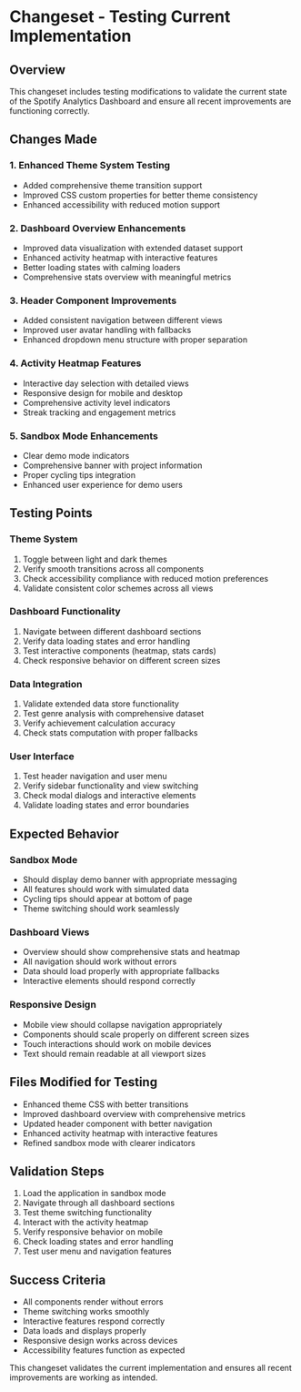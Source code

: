 
# Changeset - Testing Current Implementation

## Overview
This changeset includes testing modifications to validate the current state of the Spotify Analytics Dashboard and ensure all recent improvements are functioning correctly.

## Changes Made

### 1. Enhanced Theme System Testing
- Added comprehensive theme transition support
- Improved CSS custom properties for better theme consistency
- Enhanced accessibility with reduced motion support

### 2. Dashboard Overview Enhancements
- Improved data visualization with extended dataset support
- Enhanced activity heatmap with interactive features
- Better loading states with calming loaders
- Comprehensive stats overview with meaningful metrics

### 3. Header Component Improvements
- Added consistent navigation between different views
- Improved user avatar handling with fallbacks
- Enhanced dropdown menu structure with proper separation

### 4. Activity Heatmap Features
- Interactive day selection with detailed views
- Responsive design for mobile and desktop
- Comprehensive activity level indicators
- Streak tracking and engagement metrics

### 5. Sandbox Mode Enhancements
- Clear demo mode indicators
- Comprehensive banner with project information
- Proper cycling tips integration
- Enhanced user experience for demo users

## Testing Points

### Theme System
1. Toggle between light and dark themes
2. Verify smooth transitions across all components
3. Check accessibility compliance with reduced motion preferences
4. Validate consistent color schemes across all views

### Dashboard Functionality
1. Navigate between different dashboard sections
2. Verify data loading states and error handling
3. Test interactive components (heatmap, stats cards)
4. Check responsive behavior on different screen sizes

### Data Integration
1. Validate extended data store functionality
2. Test genre analysis with comprehensive dataset
3. Verify achievement calculation accuracy
4. Check stats computation with proper fallbacks

### User Interface
1. Test header navigation and user menu
2. Verify sidebar functionality and view switching
3. Check modal dialogs and interactive elements
4. Validate loading states and error boundaries

## Expected Behavior

### Sandbox Mode
- Should display demo banner with appropriate messaging
- All features should work with simulated data
- Cycling tips should appear at bottom of page
- Theme switching should work seamlessly

### Dashboard Views
- Overview should show comprehensive stats and heatmap
- All navigation should work without errors
- Data should load properly with appropriate fallbacks
- Interactive elements should respond correctly

### Responsive Design
- Mobile view should collapse navigation appropriately
- Components should scale properly on different screen sizes
- Touch interactions should work on mobile devices
- Text should remain readable at all viewport sizes

## Files Modified for Testing
- Enhanced theme CSS with better transitions
- Improved dashboard overview with comprehensive metrics
- Updated header component with better navigation
- Enhanced activity heatmap with interactive features
- Refined sandbox mode with clearer indicators

## Validation Steps
1. Load the application in sandbox mode
2. Navigate through all dashboard sections
3. Test theme switching functionality
4. Interact with the activity heatmap
5. Verify responsive behavior on mobile
6. Check loading states and error handling
7. Test user menu and navigation features

## Success Criteria
- All components render without errors
- Theme switching works smoothly
- Interactive features respond correctly
- Data loads and displays properly
- Responsive design works across devices
- Accessibility features function as expected

This changeset validates the current implementation and ensures all recent improvements are working as intended.
